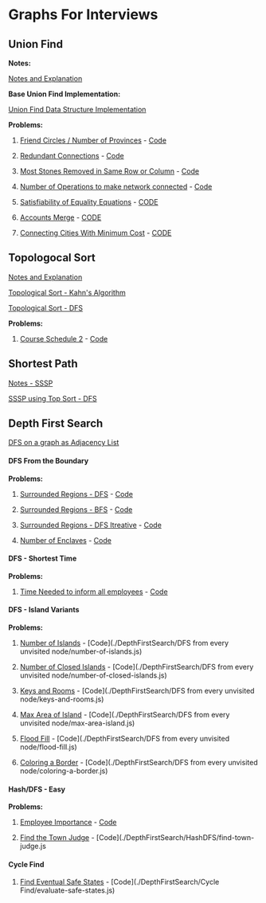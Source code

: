 # Graphs For Interviews

## Union Find

**Notes:**

[Notes and Explanation](./Notes/union-find.md)

**Base Union Find Implementation:**

[Union Find Data Structure Implementation](./Union%20Find/union-find.js)

**Problems:**

1. [Friend Circles / Number of Provinces](https://leetcode.com/problems/number-of-provinces/) - [Code](./Union%20Find/number-of-provinces.js)

2. [Redundant Connections](https://leetcode.com/problems/redundant-connection/) - [Code](./Union%20Find/redundant-connection.js)

3. [Most Stones Removed in Same Row or Column](https://leetcode.com/problems/most-stones-removed-with-same-row-or-column/) - [Code](./Union%20Find/most-stones-removed-same-row-column.js)

4. [Number of Operations to make network connected](https://leetcode.com/problems/number-of-operations-to-make-network-connected/) - [Code](./Union%20Find/network-connected.js)

5. [Satisfiability of Equality Equations](https://leetcode.com/problems/satisfiability-of-equality-equations/) - [CODE](./Union%20Find/satisfiability-of-equality-equations.js)

6. [Accounts Merge](https://leetcode.com/problems/accounts-merge/) - [CODE](./Union%20Find/accounts-merge.js)

7. [Connecting Cities With Minimum Cost](https://leetcode.com/problems/connecting-cities-with-minimum-cost/) - [CODE](./Union%20Find/cities-minimum-cost.js)

## Topologocal Sort

[Notes and Explanation](./Notes/topological-sort.md)

[Topological Sort - Kahn's Algorithm](./Topological%20Sort/topsort.js)

[Topological Sort - DFS](./Topological%20Sort/topsort-dfs.js)

**Problems:**

1. [Course Schedule 2](https://leetcode.com/problems/course-schedule-ii/) - [Code](./Topological%20Sort/course-schedule-2.js)

## Shortest Path

[Notes - SSSP](./Notes/Shortest-Path.md)

[SSSP using Top Sort - DFS](./Shortest%20Path/shortestpath.js)

## Depth First Search

[DFS on a graph as Adjacency List](./DepthFirstSearch/dfs.js)

#### DFS From the Boundary

**Problems:**

1. [Surrounded Regions - DFS](https://leetcode.com/problems/surrounded-regions/) - [Code](./DepthFirstSearch/DFS-From-Boundary/surrounded-regions-dfs.js)

2. [Surrounded Regions - BFS](https://leetcode.com/problems/surrounded-regions/) - [Code](./DepthFirstSearch/DFS-From-Boundary/surrounded-regions-bfs.js)

3. [Surrounded Regions - DFS Itreative](https://leetcode.com/problems/surrounded-regions/) - [Code](./DepthFirstSearch/DFS-From-Boundary/surrounded-regions-dfs-iterative.js)

4. [Number of Enclaves](https://leetcode.com/problems/number-of-enclaves/) - [Code](./DepthFirstSearch/DFS-From-Boundary/number-of-enclaves.js)

#### DFS - Shortest Time

**Problems:**

1. [Time Needed to inform all employees](https://leetcode.com/problems/time-needed-to-inform-all-employees/) - [Code](./DepthFirstSearch/Time-Taken-To-Reach-All-Nodes/numOfMinutesEmployees.js)

#### DFS - Island Variants

**Problems:**

1. [Number of Islands](https://leetcode.com/problems/number-of-islands/) - [Code](./DepthFirstSearch/DFS from every unvisited node/number-of-islands.js)

2. [Number of Closed Islands](https://leetcode.com/problems/number-of-closed-islands/) - [Code](./DepthFirstSearch/DFS from every unvisited node/number-of-closed-islands.js)

3. [Keys and Rooms](https://leetcode.com/problems/keys-and-rooms/) - [Code](./DepthFirstSearch/DFS from every unvisited node/keys-and-rooms.js)

4. [Max Area of Island](https://leetcode.com/problems/max-area-of-island/) - [Code](./DepthFirstSearch/DFS from every unvisited node/max-area-island.js)

5. [Flood Fill](https://leetcode.com/problems/flood-fill/) - [Code](./DepthFirstSearch/DFS from every unvisited node/flood-fill.js)

6. [Coloring a Border](https://leetcode.com/problems/coloring-a-border/) - [Code](./DepthFirstSearch/DFS from every unvisited node/coloring-a-border.js)

#### Hash/DFS - Easy

**Problems:**

1. [Employee Importance](https://leetcode.com/problems/employee-importance/) - [Code](./DepthFirstSearch/HashDFS/employee-importance.js)

2. [Find the Town Judge](https://leetcode.com/problems/find-the-town-judge/) - [Code](./DepthFirstSearch/HashDFS/find-town-judge.js

#### Cycle Find

1. [Find Eventual Safe States](https://leetcode.com/problems/find-eventual-safe-states/) - [Code](./DepthFirstSearch/Cycle Find/evaluate-safe-states.js)

